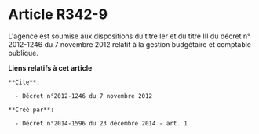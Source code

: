 # Article R342-9

L'agence est soumise aux dispositions du titre Ier et du titre III du décret n° 2012-1246 du 7 novembre 2012 relatif à la
gestion budgétaire et comptable publique.

**Liens relatifs à cet article**

	**Cite**:

	  - Décret n°2012-1246 du 7 novembre 2012

	**Créé par**:

	  - Décret n°2014-1596 du 23 décembre 2014 - art. 1
